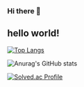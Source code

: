 ### Hi there 👋
## hello world!

[![Top Langs](https://github-readme-stats.vercel.app/api/top-langs/?username=supernovaMK)](https://github.com/anuraghazra/github-readme-stats)

![Anurag's GitHub stats](https://github-readme-stats.vercel.app/api?username=supernovaMK&hide=contribs,prs&show_icons=true&theme=테마)

[![Solved.ac Profile](http://mazassumnida.wtf/api/v2/generate_badge?boj=happyalsrl)](https://solved.ac/happyalsrl/)





<!--
**supernovaMK/supernovaMK** is a ✨ _special_ ✨ repository because its `README.md` (this file) appears on your GitHub profile.


[![Top Langs](https://github-readme-stats.vercel.app/api/top-langs/?username=supernovaMK)](https://github.com/anuraghazra/github-readme-stats)

Here are some ideas to get you started:

- 🔭 I’m currently working on ...
- 🌱 I’m currently learning ...
- 👯 I’m looking to collaborate on ...
- 🤔 I’m looking for help with ...
- 💬 Ask me about ...
- 📫 How to reach me: ...
- 😄 Pronouns: ...
- ⚡ Fun fact: ...
-->
